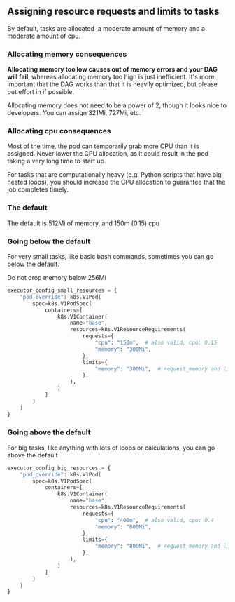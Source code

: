 ## Assigning resource requests and limits to tasks

By default, tasks are allocated ,a moderate amount of memory
and a moderate amount of cpu.

### Allocating memory consequences

**Allocating memory too low causes out of memory errors and your DAG will fail**, whereas allocating memory too high is just inefficient. It's more important that the DAG works than that it is heavily optimized, but please put effort in if possible.

Allocating memory does not need to be a power of 2, though it looks nice to developers. You can assign 321Mi, 727Mi, etc.

### Allocating cpu consequences

Most of the time, the pod can temporarily grab more CPU than it is assigned. Never lower the CPU allocation, as it could result in the pod taking a very long time to start up.

For tasks that are computationally heavy (e.g. Python scripts that have big nested loops), you should increase the CPU allocation to guarantee that the job completes timely.

### The default

The default is 512Mi of memory, and 150m (0.15) cpu

### Going below the default

For very small tasks, like basic bash commands, sometimes you can go below the default.

Do not drop memory below 256Mi

```py
executor_config_small_resources = {
    "pod_override": k8s.V1Pod(
        spec=k8s.V1PodSpec(
            containers=[
                k8s.V1Container(
                    name="base",
                    resources=k8s.V1ResourceRequirements(
                        requests={
                            "cpu": "150m",  # also valid, cpu: 0.15
                            "memory": "300Mi",
                        },
                        limits={
                            "memory": "300Mi",  # request_memory and limit_memory should always be the same
                        },
                    ),
                )
            ]
        )
    )
}
```

### Going above the default

For big tasks, like anything with lots of loops or calculations, you can go above the default

```py
executor_config_big_resources = {
    "pod_override": k8s.V1Pod(
        spec=k8s.V1PodSpec(
            containers=[
                k8s.V1Container(
                    name="base",
                    resources=k8s.V1ResourceRequirements(
                        requests={
                            "cpu": "400m",  # also valid, cpu: 0.4
                            "memory": "800Mi",
                        },
                        limits={
                            "memory": "800Mi",  # request_memory and limit_memory should always be the same
                        },
                    ),
                )
            ]
        )
    )
}
```

